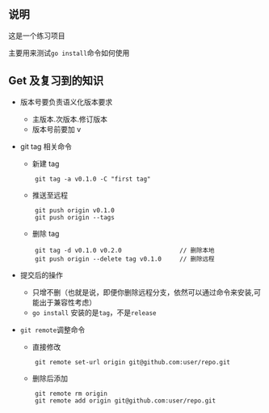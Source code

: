 ## 说明

这是一个练习项目

主要用来测试`go install`命令如何使用

## Get 及复习到的知识

- 版本号要负责语义化版本要求

  - 主版本.次版本.修订版本
  - 版本号前要加 v

- git tag 相关命令

  - 新建 tag

  ```
      git tag -a v0.1.0 -C "first tag"
  ```

  - 推送至远程

  ```
      git push origin v0.1.0
      git push origin --tags
  ```

  - 删除 tag

  ```
      git tag -d v0.1.0 v0.2.0                // 删除本地
      git push origin --delete tag v0.1.0     // 删除远程
  ```

- 提交后的操作

  - 只增不删（也就是说，即便你删除远程分支，依然可以通过命令来安装,可能出于兼容性考虑）
  - `go install` 安装的是`tag`，不是`release`

- `git remote`调整命令
  - 直接修改
  ```
      git remote set-url origin git@github.com:user/repo.git
  ```
  - 删除后添加
  ```
      git remote rm origin
      git remote add origin git@github.com:user/repo.git
  ```
